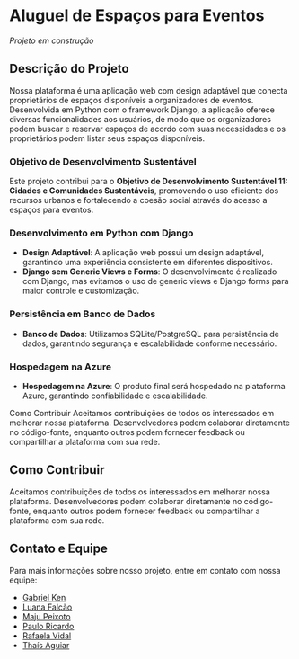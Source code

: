 # Aluguel de Espaços para Eventos

*Projeto em construção*

## Descrição do Projeto

Nossa plataforma é uma aplicação web com design adaptável que conecta proprietários de espaços disponíveis a organizadores de eventos. Desenvolvida em Python com o framework Django, a aplicação oferece diversas funcionalidades aos usuários, de modo que os organizadores podem buscar e reservar espaços de acordo com suas necessidades e os proprietários podem listar seus espaços disponíveis.

### Objetivo de Desenvolvimento Sustentável

Este projeto contribui para o **Objetivo de Desenvolvimento Sustentável 11: Cidades e Comunidades Sustentáveis**, promovendo o uso eficiente dos recursos urbanos e fortalecendo a coesão social através do acesso a espaços para eventos.

### Desenvolvimento em Python com Django

- **Design Adaptável**: A aplicação web possui um design adaptável, garantindo uma experiência consistente em diferentes dispositivos.
- **Django sem Generic Views e Forms**: O desenvolvimento é realizado com Django, mas evitamos o uso de generic views e Django forms para maior controle e customização.

### Persistência em Banco de Dados

- **Banco de Dados**: Utilizamos SQLite/PostgreSQL para persistência de dados, garantindo segurança e escalabilidade conforme necessário.

### Hospedagem na Azure

- **Hospedagem na Azure**: O produto final será hospedado na plataforma Azure, garantindo confiabilidade e escalabilidade.

Como Contribuir
Aceitamos contribuições de todos os interessados em melhorar nossa plataforma. Desenvolvedores podem colaborar diretamente no código-fonte, enquanto outros podem fornecer feedback ou compartilhar a plataforma com sua rede.

## Como Contribuir

Aceitamos contribuições de todos os interessados em melhorar nossa plataforma. Desenvolvedores podem colaborar diretamente no código-fonte, enquanto outros podem fornecer feedback ou compartilhar a plataforma com sua rede.

## Contato e Equipe

Para mais informações sobre nosso projeto, entre em contato com nossa equipe:

- [Gabriel Ken](https://github.com/dekenner)
- [Luana Falcão](https://github.com/lua-mf)
- [Maju Peixoto](https://github.com/majupeixoto)
- [Paulo Ricardo](https://github.com/paulo-rago)
- [Rafaela Vidal](https://github.com/Rafabvidal)
- [Thaís Aguiar](https://github.com/aguiarth)
